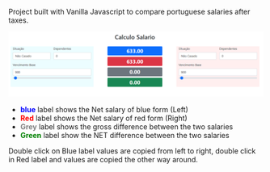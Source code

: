 Project built with Vanilla Javascript to compare portuguese salaries after taxes. 

![Alt text](image.png)

- <span style="color:blue"> **blue** </span>label shows the Net salary of blue form (Left)  
- <span style="color:red"> **Red** </span>label shows the Net salary of red form (Right)  
- <span style="color:grey"> **Grey** </span> label shows the gross difference between the two salaries  
- <span style="color:green"> **Green** </span>label show the NET difference between the two salaries

Double click on Blue label values are copied from left to right, double click in Red label and values are copied the other way around.
